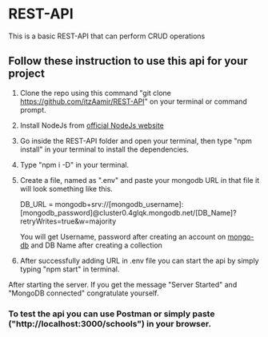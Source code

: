 # REST-API

This is a basic REST-API that can perform CRUD operations

## Follow these instruction to use this api for your project

1. Clone the repo using this command "git clone https://github.com/itzAamir/REST-API" on your terminal or command prompt.

2. Install NodeJs from [official NodeJs website](https://nodejs.org/en/ "NodeJs HomePage")

3. Go inside the REST-API folder and open your terminal,
   then type "npm install" in your terminal to install the dependencies.
4. Type "npm i -D" in your terminal.

5. Create a file, named as ".env" and paste your mongodb URL in that file
   it will look something like this.

   DB_URL = mongodb+srv://[mongodb_username]:[mongodb_password]@cluster0.4glqk.mongodb.net/[DB_Name]?retryWrites=true&w=majority

   You will get Username, password after creating an account on [mongo-db](https://account.mongodb.com/account/login "MongoDB login Page") and DB Name after creating a collection

6. After successfully adding URL in .env file you can start the api by simply typing "npm start" in terminal.

After starting the server. If you get the message "Server Started" and "MongoDB connected" congratulate yourself.

### To test the api you can use Postman or simply paste ("http://localhost:3000/schools") in your browser.
